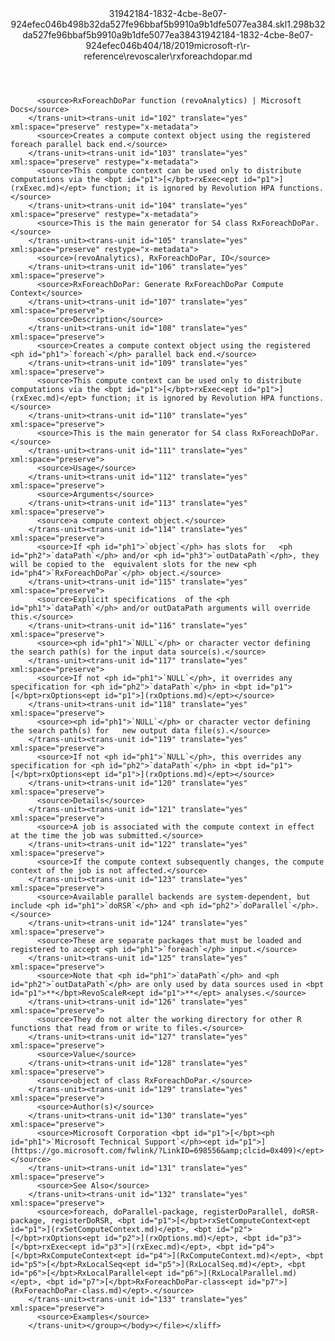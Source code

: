 <?xml version="1.0"?><xliff version="1.2" xmlns="urn:oasis:names:tc:xliff:document:1.2" xmlns:xsi="http://www.w3.org/2001/XMLSchema-instance" xsi:schemaLocation="urn:oasis:names:tc:xliff:document:1.2 xliff-core-1.2-transitional.xsd"><file datatype="xml" original="rxforeachdopar.md" source-language="en-US" target-language="en-US"><header><tool tool-id="mdxliff" tool-name="mdxliff" tool-version="1.0-d1654b2" tool-company="Microsoft" /><xliffext:skl_file_name xmlns:xliffext="urn:microsoft:content:schema:xliffextensions">31942184-1832-4cbe-8e07-924efec046b498b32da527fe96bbaf5b9910a9b1dfe5077ea384.skl</xliffext:skl_file_name><xliffext:version xmlns:xliffext="urn:microsoft:content:schema:xliffextensions">1.2</xliffext:version><xliffext:ms.openlocfilehash xmlns:xliffext="urn:microsoft:content:schema:xliffextensions">98b32da527fe96bbaf5b9910a9b1dfe5077ea384</xliffext:ms.openlocfilehash><xliffext:ms.sourcegitcommit xmlns:xliffext="urn:microsoft:content:schema:xliffextensions">31942184-1832-4cbe-8e07-924efec046b4</xliffext:ms.sourcegitcommit><xliffext:ms.lasthandoff xmlns:xliffext="urn:microsoft:content:schema:xliffextensions">04/18/2019</xliffext:ms.lasthandoff><xliffext:ms.openlocfilepath xmlns:xliffext="urn:microsoft:content:schema:xliffextensions">microsoft-r\r-reference\revoscaler\rxforeachdopar.md</xliffext:ms.openlocfilepath></header><body><group id="content" extype="content"><trans-unit id="101" translate="yes" xml:space="preserve" restype="x-metadata">
          <source>RxForeachDoPar function (revoAnalytics) | Microsoft Docs</source>
        </trans-unit><trans-unit id="102" translate="yes" xml:space="preserve" restype="x-metadata">
          <source>Creates a compute context object using the registered foreach parallel back end.</source>
        </trans-unit><trans-unit id="103" translate="yes" xml:space="preserve" restype="x-metadata">
          <source>This compute context can be used only to distribute computations via the <bpt id="p1">[</bpt>rxExec<ept id="p1">](rxExec.md)</ept> function; it is ignored by Revolution HPA functions.</source>
        </trans-unit><trans-unit id="104" translate="yes" xml:space="preserve" restype="x-metadata">
          <source>This is the main generator for S4 class RxForeachDoPar.</source>
        </trans-unit><trans-unit id="105" translate="yes" xml:space="preserve" restype="x-metadata">
          <source>(revoAnalytics), RxForeachDoPar, IO</source>
        </trans-unit><trans-unit id="106" translate="yes" xml:space="preserve">
          <source>RxForeachDoPar: Generate RxForeachDoPar Compute Context</source>
        </trans-unit><trans-unit id="107" translate="yes" xml:space="preserve">
          <source>Description</source>
        </trans-unit><trans-unit id="108" translate="yes" xml:space="preserve">
          <source>Creates a compute context object using the registered <ph id="ph1">`foreach`</ph> parallel back end.</source>
        </trans-unit><trans-unit id="109" translate="yes" xml:space="preserve">
          <source>This compute context can be used only to distribute computations via the <bpt id="p1">[</bpt>rxExec<ept id="p1">](rxExec.md)</ept> function; it is ignored by Revolution HPA functions.</source>
        </trans-unit><trans-unit id="110" translate="yes" xml:space="preserve">
          <source>This is the main generator for S4 class RxForeachDoPar.</source>
        </trans-unit><trans-unit id="111" translate="yes" xml:space="preserve">
          <source>Usage</source>
        </trans-unit><trans-unit id="112" translate="yes" xml:space="preserve">
          <source>Arguments</source>
        </trans-unit><trans-unit id="113" translate="yes" xml:space="preserve">
          <source>a compute context object.</source>
        </trans-unit><trans-unit id="114" translate="yes" xml:space="preserve">
          <source>If <ph id="ph1">`object`</ph> has slots for   <ph id="ph2">`dataPath`</ph> and/or <ph id="ph3">`outDataPath`</ph>, they will be copied to the  equivalent slots for the new <ph id="ph4">`RxForeachDoPar`</ph> object.</source>
        </trans-unit><trans-unit id="115" translate="yes" xml:space="preserve">
          <source>Explicit specifications  of the <ph id="ph1">`dataPath`</ph> and/or outDataPath arguments will override this.</source>
        </trans-unit><trans-unit id="116" translate="yes" xml:space="preserve">
          <source><ph id="ph1">`NULL`</ph> or character vector defining the search path(s) for the input data source(s).</source>
        </trans-unit><trans-unit id="117" translate="yes" xml:space="preserve">
          <source>If not <ph id="ph1">`NULL`</ph>, it overrides any specification for <ph id="ph2">`dataPath`</ph> in <bpt id="p1">[</bpt>rxOptions<ept id="p1">](rxOptions.md)</ept></source>
        </trans-unit><trans-unit id="118" translate="yes" xml:space="preserve">
          <source><ph id="ph1">`NULL`</ph> or character vector defining the search path(s) for   new output data file(s).</source>
        </trans-unit><trans-unit id="119" translate="yes" xml:space="preserve">
          <source>If not <ph id="ph1">`NULL`</ph>, this overrides any specification for <ph id="ph2">`dataPath`</ph> in <bpt id="p1">[</bpt>rxOptions<ept id="p1">](rxOptions.md)</ept></source>
        </trans-unit><trans-unit id="120" translate="yes" xml:space="preserve">
          <source>Details</source>
        </trans-unit><trans-unit id="121" translate="yes" xml:space="preserve">
          <source>A job is associated with the compute context in effect at the time the job was submitted.</source>
        </trans-unit><trans-unit id="122" translate="yes" xml:space="preserve">
          <source>If the compute context subsequently changes, the compute context of the job is not affected.</source>
        </trans-unit><trans-unit id="123" translate="yes" xml:space="preserve">
          <source>Available parallel backends are system-dependent, but include <ph id="ph1">`doRSR`</ph> and <ph id="ph2">`doParallel`</ph>.</source>
        </trans-unit><trans-unit id="124" translate="yes" xml:space="preserve">
          <source>These are separate packages that must be loaded and registered to accept <ph id="ph1">`foreach`</ph> input.</source>
        </trans-unit><trans-unit id="125" translate="yes" xml:space="preserve">
          <source>Note that <ph id="ph1">`dataPath`</ph> and <ph id="ph2">`outDataPath`</ph> are only used by data sources used in <bpt id="p1">**</bpt>RevoScaleR<ept id="p1">**</ept> analyses.</source>
        </trans-unit><trans-unit id="126" translate="yes" xml:space="preserve">
          <source>They do not alter the working directory for other R functions that read from or write to files.</source>
        </trans-unit><trans-unit id="127" translate="yes" xml:space="preserve">
          <source>Value</source>
        </trans-unit><trans-unit id="128" translate="yes" xml:space="preserve">
          <source>object of class RxForeachDoPar.</source>
        </trans-unit><trans-unit id="129" translate="yes" xml:space="preserve">
          <source>Author(s)</source>
        </trans-unit><trans-unit id="130" translate="yes" xml:space="preserve">
          <source>Microsoft Corporation <bpt id="p1">[</bpt><ph id="ph1">`Microsoft Technical Support`</ph><ept id="p1">](https://go.microsoft.com/fwlink/?LinkID=698556&amp;clcid=0x409)</ept></source>
        </trans-unit><trans-unit id="131" translate="yes" xml:space="preserve">
          <source>See Also</source>
        </trans-unit><trans-unit id="132" translate="yes" xml:space="preserve">
          <source>foreach, doParallel-package, registerDoParallel, doRSR-package, registerDoRSR, <bpt id="p1">[</bpt>rxSetComputeContext<ept id="p1">](rxSetComputeContext.md)</ept>, <bpt id="p2">[</bpt>rxOptions<ept id="p2">](rxOptions.md)</ept>, <bpt id="p3">[</bpt>rxExec<ept id="p3">](rxExec.md)</ept>, <bpt id="p4">[</bpt>RxComputeContext<ept id="p4">](RxComputeContext.md)</ept>, <bpt id="p5">[</bpt>RxLocalSeq<ept id="p5">](RxLocalSeq.md)</ept>, <bpt id="p6">[</bpt>RxLocalParallel<ept id="p6">](RxLocalParallel.md)</ept>, <bpt id="p7">[</bpt>RxForeachDoPar-class<ept id="p7">](RxForeachDoPar-class.md)</ept>.</source>
        </trans-unit><trans-unit id="133" translate="yes" xml:space="preserve">
          <source>Examples</source>
        </trans-unit></group></body></file></xliff>